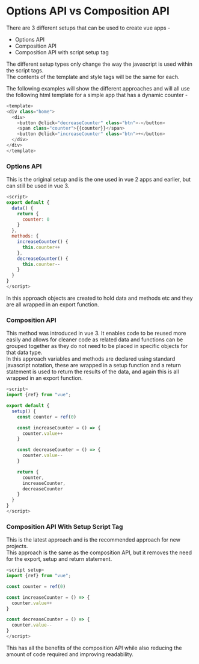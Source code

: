 # Options API vs Composition API

There are 3 different setups that can be used to create vue apps -

* Options API
* Composition API
* Composition API with script setup tag

The different setup types only change the way the javascript is used within the script tags.   
The contents of the template and style tags will be the same for each.

The following examples will show the different approaches and will all use the following 
html template for a simple app that has a dynamic counter -

```Javascript
<template>
<div class="home">
  <div>
    <button @click="decreaseCounter" class="btn">-</button>
    <span class="counter">{{counter}}</span>
    <button @click="increaseCounter" class="btn">+</button>
  </div>
</div>
</template>
```

### Options API

This is the original setup and is the one used in vue 2 apps and earlier, but can still
be used in vue 3.

```Javascript
<script>
export default {
  data() {
    return {
      counter: 0
    }
  },
  methods: {
    increaseCounter() {
      this.counter++
    },
    decreaseCounter() {
      this.counter--
    }
  }
}
</script>
```

In this approach objects are created to hold data and methods etc and they are all wrapped in
an export function.

### Composition API

This method was introduced in vue 3. It enables code to be reused more easily and allows
for cleaner code as related data and functions can be grouped together as they do not need to
be placed in specific objects for that data type.   
In this approach variables and methods are declared using standard javascript notation, these are wrapped
in a setup function and a return statement is used to return the results of the data, and again this 
is all wrapped in an export function.

```Javascript
<script>
import {ref} from "vue";

export default {
  setup() {
    const counter = ref(0)

    const increaseCounter = () => {
      counter.value++
    }

    const decreaseCounter = () => {
      counter.value--
    }

    return {
      counter,
      increaseCounter,
      decreaseCounter
    }
  }
}
</script>
```

### Composition API With Setup Script Tag

This is the latest approach and is the recommended approach for new projects.   
This approach is the same as the composition API, but it removes the need for the export, setup
and return statement.

```Javascript
<script setup>
import {ref} from "vue";

const counter = ref(0)

const increaseCounter = () => {
  counter.value++
}

const decreaseCounter = () => {
  counter.value--
}
</script>
```

This has all the benefits of the composition API while also reducing the amount of code required
and improving readability.